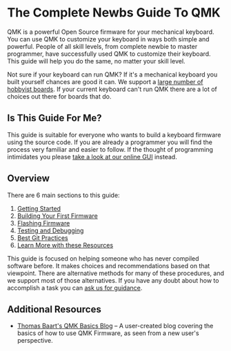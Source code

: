 # The Complete Newbs Guide To QMK

QMK is a powerful Open Source firmware for your mechanical keyboard. You can use QMK to customize your keyboard in ways both simple and powerful. People of all skill levels, from complete newbie to master programmer, have successfully used QMK to customize their keyboard. This guide will help you do the same, no matter your skill level.

Not sure if your keyboard can run QMK? If it's a mechanical keyboard you built yourself chances are good it can. We support a [large number of hobbyist boards](http://qmk.fm/keyboards/). If your current keyboard can't run QMK there are a lot of choices out there for boards that do.

## Is This Guide For Me?

This guide is suitable for everyone who wants to build a keyboard firmware using the source code. If you are already a programmer you will find the process very familiar and easier to follow. If the thought of programming intimidates you please [take a look at our online GUI](newbs_building_firmware_configurator.md) instead.

## Overview

There are 6 main sections to this guide:

1. [Getting Started](newbs_getting_started.md)
2. [Building Your First Firmware](newbs_building_firmware.md)
3. [Flashing Firmware](newbs_flashing.md)
4. [Testing and Debugging](newbs_testing_debugging.md)
5. [Best Git Practices](newbs_git_best_practices.md)
6. [Learn More with these Resources](newbs_learn_more_resources.md)

This guide is focused on helping someone who has never compiled software before. It makes choices and recommendations based on that viewpoint. There are alternative methods for many of these procedures, and we support most of those alternatives. If you have any doubt about how to accomplish a task you can [ask us for guidance](getting_started_getting_help.md).

## Additional Resources

* [Thomas Baart's QMK Basics Blog](https://thomasbaart.nl/category/mechanical-keyboards/firmware/qmk/qmk-basics/) – A user-created blog covering the basics of how to use QMK Firmware, as seen from a new user's perspective.
